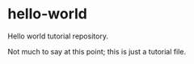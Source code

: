 hello-world
===========

Hello world tutorial repository.

Not much to say at this point; this is just a tutorial file.
